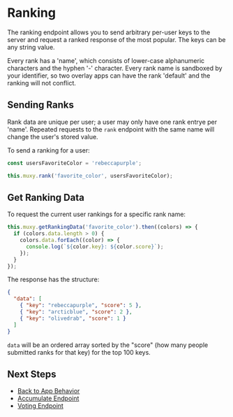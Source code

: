 # Ranking
The ranking endpoint allows you to send arbitrary per-user keys to the server and request a ranked
response of the most popular. The keys can be any string value.

Every rank has a 'name', which consists of lower-case alphanumeric characters and the hyphen '-'
character. Every rank name is sandboxed by your identifier, so two overlay apps can have the rank
'default' and the ranking will not conflict.

## Sending Ranks
Rank data are unique per user; a user may only have one rank entrye per 'name'. Repeated requests
to the `rank` endpoint with the same name will change the user's stored value.

To send a ranking for a user:

```javascript
const usersFavoriteColor = 'rebeccapurple';

this.muxy.rank('favorite_color', usersFavoriteColor);
```

## Get Ranking Data
To request the current user rankings for a specific rank name:

```javascript
this.muxy.getRankingData('favorite_color').then((colors) => {
  if (colors.data.length > 0) {
    colors.data.forEach((color) => {
      console.log(`${color.key}: ${color.score}`);
    });
  }
});
```

The response has the structure:

```json
{
  "data": [
    { "key": "rebeccapurple", "score": 5 },
    { "key": "arcticblue", "score": 2 },
    { "key": "olivedrab", "score": 1 }
  ]
}
```

`data` will be an ordered array sorted by the "score" (how many people submitted ranks for that
key) for the top 100 keys.

## Next Steps
 - [Back to App Behavior](AppBehavior.md)
 - [Accumulate Endpoint](Accumulate.md)
 - [Voting Endpoint](Vote.md)
